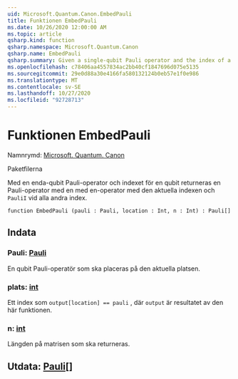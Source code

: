 ```yaml
---
uid: Microsoft.Quantum.Canon.EmbedPauli
title: Funktionen EmbedPauli
ms.date: 10/26/2020 12:00:00 AM
ms.topic: article
qsharp.kind: function
qsharp.namespace: Microsoft.Quantum.Canon
qsharp.name: EmbedPauli
qsharp.summary: Given a single-qubit Pauli operator and the index of a qubit, returns a multi-qubit Pauli operator with the given single-qubit operator at that index and `PauliI` at every other index.
ms.openlocfilehash: c78406aa4557834ac2bb40cf1847696d075e5135
ms.sourcegitcommit: 29e0d88a30e4166fa580132124b0eb57e1f0e986
ms.translationtype: MT
ms.contentlocale: sv-SE
ms.lasthandoff: 10/27/2020
ms.locfileid: "92728713"
---
```

# <a name="embedpauli-function"></a>Funktionen EmbedPauli

Namnrymd: [Microsoft. Quantum. Canon](xref:Microsoft.Quantum.Canon)

Paketfilerna [](https://nuget.org/packages/)


Med en enda-qubit Pauli-operator och indexet för en qubit returneras en Pauli-operator med en med en-operator med den aktuella indexen och `PauliI` vid alla andra index.

```qsharp
function EmbedPauli (pauli : Pauli, location : Int, n : Int) : Pauli[]
```


## <a name="input"></a>Indata

### <a name="pauli--pauli"></a>Pauli: [Pauli](xref:microsoft.quantum.lang-ref.pauli)

En qubit Pauli-operatör som ska placeras på den aktuella platsen.


### <a name="location--int"></a>plats: [int](xref:microsoft.quantum.lang-ref.int)

Ett index som `output[location] == pauli` , där `output` är resultatet av den här funktionen.


### <a name="n--int"></a>n: [int](xref:microsoft.quantum.lang-ref.int)

Längden på matrisen som ska returneras.



## <a name="output--pauli"></a>Utdata: [Pauli](xref:microsoft.quantum.lang-ref.pauli)[]

